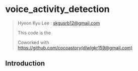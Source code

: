 # voice_activity_detection
>Hyeon Kyu Lee : skgusrb12@gmail.com
>
>This code is the
>
>Coworked with https://github.com/cocoastory(dlwlgkr159@gmail.com)

## Introduction
